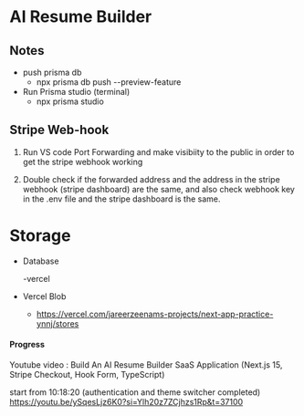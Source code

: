 # AI Resume Builder

## Notes

- push prisma db
  - npx prisma db push --preview-feature
- Run Prisma studio (terminal)
  - npx prisma studio

## Stripe Web-hook

1. Run VS code Port Forwarding and make visibiity to the public in order to get the stripe webhook working

2. Double check if the forwarded address and the address in the stripe webhook (stripe dashboard) are the same, and also check webhook key in the .env file and the stripe dashboard is the same.

# Storage

- Database

  -vercel

- Vercel Blob
  - https://vercel.com/jareerzeenams-projects/next-app-practice-ynnj/stores

#### Progress

Youtube video : Build An AI Resume Builder SaaS Application (Next.js 15, Stripe Checkout, Hook Form, TypeScript)

start from 10:18:20 (authentication and theme switcher completed)
https://youtu.be/ySqesLjz6K0?si=Ylh20z7ZCjhzs1Rp&t=37100
